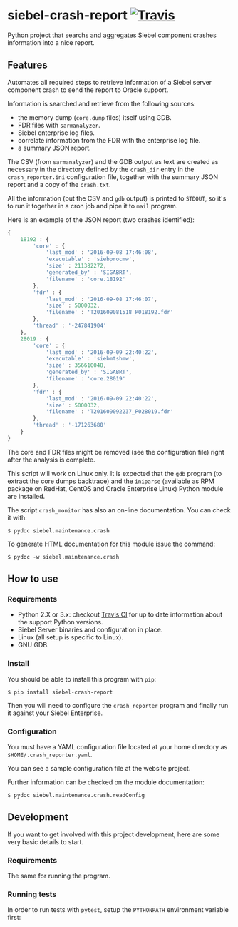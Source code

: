 # siebel-crash-report [![Travis](https://img.shields.io/travis/glasswalk3r/siebel-crash-report.svg)](https://travis-ci.org/glasswalk3r/siebel-crash-report/branches)
Python project that searchs and aggregates Siebel component crashes information
into a nice report.

## Features

Automates all required steps to retrieve information of a Siebel server
component crash to send the report to Oracle support.

Information is searched and retrieve from the following sources:

- the memory dump (`core.dump` files) itself using GDB.
- FDR files with `sarmanalyzer`.
- Siebel enterprise log files.
- correlate information from the FDR with the enterprise log file.
- a summary JSON report.

The CSV (from `sarmanalyzer`) and the GDB output as text are created as
necessary in the directory defined by the `crash_dir` entry in the
`crash_reporter.ini` configuration file, together with the summary JSON report
and a copy of the `crash.txt`.

All the information (but the CSV and `gdb` output) is printed to `STDOUT`, so
it's to run it together in a cron job and pipe it to `mail` program.

Here is an example of the JSON report (two crashes identified):

```javascript
{
	18192 : {
		'core' : {
			'last_mod' : '2016-09-08 17:46:08',
			'executable' : 'siebprocmw',
			'size' : 211382272,
			'generated_by' : 'SIGABRT',
			'filename' : 'core.18192'
		},
		'fdr' : {
			'last_mod' : '2016-09-08 17:46:07',
			'size' : 5000032,
			'filename' : 'T201609081518_P018192.fdr'
		},
		'thread' : '-247841904'
	},
	28019 : {
		'core' : {
			'last_mod' : '2016-09-09 22:40:22',
			'executable' : 'siebmtshmw',
			'size' : 356610048,
			'generated_by' : 'SIGABRT',
			'filename' : 'core.28019'
		},
		'fdr' : {
			'last_mod' : '2016-09-09 22:40:22',
			'size' : 5000032,
			'filename' : 'T201609092237_P028019.fdr'
		},
		'thread' : '-171263680'
	}
}
```

The core and FDR files might be removed (see the configuration file) right after
the analysis is complete.

This script will work on Linux only. It is expected that the `gdb` program (to
extract the core dumps backtrace) and the `iniparse` (available as RPM package
on RedHat, CentOS and Oracle Enterprise Linux) Python module are installed.

The script `crash_monitor` has also an on-line documentation. You can check it
with:

```
$ pydoc siebel.maintenance.crash
```

To generate HTML documentation for this module issue the command:

```
$ pydoc -w siebel.maintenance.crash
```

## How to use

### Requirements

 - Python 2.X or 3.x: checkout
 [Travis CI](https://travis-ci.org/glasswalk3r/siebel-crash-report/branches) for
 up to date information about the support Python versions.
 - Siebel Server binaries and configuration in place.
 - Linux (all setup is specific to Linux).
 - GNU GDB.

### Install

You should be able to install this program with `pip`:

```
$ pip install siebel-crash-report
```

Then you will need to configure the `crash_reporter` program and finally run it
against your Siebel Enterprise.

### Configuration

You must have a YAML configuration file located at your home directory as
`$HOME/.crash_reporter.yaml`.

You can see a sample configuration file at the website project.

Further information can be checked on the module documentation:

```
$ pydoc siebel.maintenance.crash.readConfig
```

## Development

If you want to get involved with this project development, here are some very
basic details to start.

### Requirements

The same for running the program.

### Running tests

In order to run tests with `pytest`, setup the `PYTHONPATH` environment
variable first:
